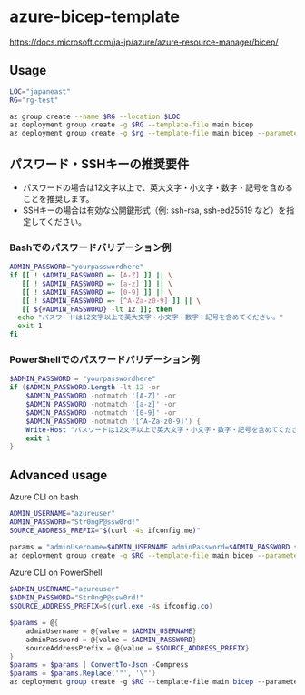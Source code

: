 # azure-bicep-template

https://docs.microsoft.com/ja-jp/azure/azure-resource-manager/bicep/

## Usage

```bash
LOC="japaneast"
RG="rg-test"

az group create --name $RG --location $LOC
az deployment group create -g $RG --template-file main.bicep
az deployment group create -g $rg --template-file main.bicep --parameters sourceAddressPrefix=$(curl -4s ifconfig.me)
```

## パスワード・SSHキーの推奨要件

- パスワードの場合は12文字以上で、英大文字・小文字・数字・記号を含めることを推奨します。
- SSHキーの場合は有効な公開鍵形式（例: ssh-rsa, ssh-ed25519 など）を指定してください。

### Bashでのパスワードバリデーション例
```bash
ADMIN_PASSWORD="yourpasswordhere"
if [[ ! $ADMIN_PASSWORD =~ [A-Z] ]] || \
   [[ ! $ADMIN_PASSWORD =~ [a-z] ]] || \
   [[ ! $ADMIN_PASSWORD =~ [0-9] ]] || \
   [[ ! $ADMIN_PASSWORD =~ [^A-Za-z0-9] ]] || \
   [[ ${#ADMIN_PASSWORD} -lt 12 ]]; then
  echo "パスワードは12文字以上で英大文字・小文字・数字・記号を含めてください。"
  exit 1
fi
```

### PowerShellでのパスワードバリデーション例
```powershell
$ADMIN_PASSWORD = "yourpasswordhere"
if ($ADMIN_PASSWORD.Length -lt 12 -or
    $ADMIN_PASSWORD -notmatch '[A-Z]' -or
    $ADMIN_PASSWORD -notmatch '[a-z]' -or
    $ADMIN_PASSWORD -notmatch '[0-9]' -or
    $ADMIN_PASSWORD -notmatch '[^A-Za-z0-9]') {
    Write-Host "パスワードは12文字以上で英大文字・小文字・数字・記号を含めてください。"
    exit 1
}
```

## Advanced usage

Azure CLI on bash

```bash
ADMIN_USERNAME="azureuser"
ADMIN_PASSWORD="Str0ngP@ssw0rd!"
SOURCE_ADDRESS_PREFIX="$(curl -4s ifconfig.me)"

params = "adminUsername=$ADMIN_USERNAME adminPassword=$ADMIN_PASSWORD sourceAddressPrefix=$SOURCE_ADDRESS_PREFIX"
az deployment group create -g $RG --template-file main.bicep --parameters $params
```

Azure CLI on PowerShell

```powershell
$ADMIN_USERNAME="azureuser"
$ADMIN_PASSWORD="Str0ngP@ssw0rd!"
$SOURCE_ADDRESS_PREFIX=$(curl.exe -4s ifconfig.co)

$params = @{
    adminUsername = @{value = $ADMIN_USERNAME}
    adminPassword = @{value = $ADMIN_PASSWORD}
    sourceAddressPrefix = @{value = $SOURCE_ADDRESS_PREFIX}
}
$params = $params | ConvertTo-Json -Compress
$params = $params.Replace('"', '\"')
az deployment group create -g $RG --template-file main.bicep --parameters $params
```
